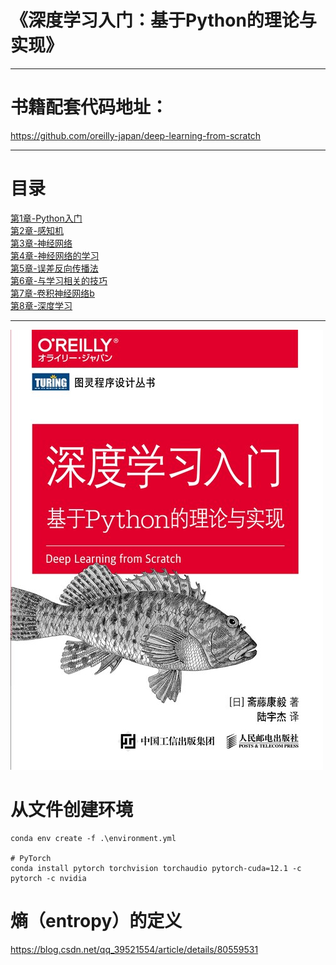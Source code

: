 # 《深度学习入门：基于Python的理论与实现》
***

# 书籍配套代码地址：
<https://github.com/oreilly-japan/deep-learning-from-scratch>

***

# 目录
[第1章-Python入门](ch01/第1章-Python入门.ipynb)   
[第2章-感知机](ch02/第2章-感知机.ipynb)  
[第3章-神经网络](ch03/第3章-神经网络.ipynb)  
[第4章-神经网络的学习](ch04/第4章-神经网络的学习.ipynb)  
[第5章-误差反向传播法](ch05/第5章-误差反向传播法.ipynb)  
[第6章-与学习相关的技巧](ch06/第6章-与学习相关的技巧.ipynb)  
[第7章-卷积神经网络b](ch07/第7章-卷积神经网络.ipynb)  
[第8章-深度学习](ch08/第8章-深度学习.ipynb)  

***

![深度学习入门](./images/《深度学习入门》封面.jpg)

# 从文件创建环境

```shell
conda env create -f .\environment.yml

# PyTorch
conda install pytorch torchvision torchaudio pytorch-cuda=12.1 -c pytorch -c nvidia
```

# 熵（entropy）的定义
https://blog.csdn.net/qq_39521554/article/details/80559531